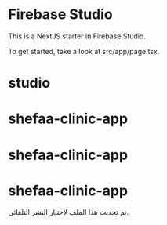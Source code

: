 # Firebase Studio

This is a NextJS starter in Firebase Studio.

To get started, take a look at src/app/page.tsx.
# studio
# shefaa-clinic-app
# shefaa-clinic-app
# shefaa-clinic-app



تم تحديث هذا الملف لاختبار النشر التلقائي.

